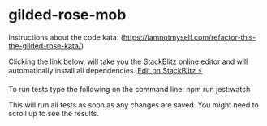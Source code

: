 # gilded-rose-mob

Instructions about the code kata: (https://iamnotmyself.com/refactor-this-the-gilded-rose-kata/)

Clicking the link below, will take you the StackBlitz online editor and will automatically install all dependencies.
[Edit on StackBlitz ⚡️](https://stackblitz.com/edit/node-msvxaz)

To run tests type the following on the command line:
npm run jest:watch

This will run all tests as soon as any changes are saved.
You might need to scroll up to see the results.

